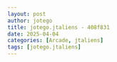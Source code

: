 ```yaml
---
layout: post
author: jotego
title: jotego.jtaliens - 408f831
date: 2025-04-04
categories: [Arcade, jtaliens]
tags: [jotego.jtaliens]
---
```


